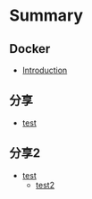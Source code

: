 # Summary

## Docker

* [Introduction](README.md)

## 分享

* [test](share/a.md)

## 分享2

* [test](share/a.md)
    * [test2](share/a.md)


